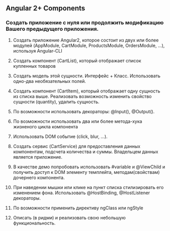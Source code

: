 
## Angular 2+ Components

### Создать приложение с нуля или продолжить модификацию Вашего предыдущего приложения.

  1. Создать приложение Angular2, которое состоит из двух или более модулей (AppModule, CartModule, ProductsModule, OrdersModule, ...), используя Angular-CLI
  2. Создать компонент (CartList), который отображает список купленных товаров
  3. Создать модель этой сущности. Интерфейс + Класс. Использовать одно-два необязательных полей.
  4. Создать компонент (СartItem), который отображает одну сущность из списка выше. Реализовать возможность изменить 
      свойство сущности (quantity), удалить сущность. 
  5. По возможности использовать декораторы: @Input(), @Output().
  
  6. По возможности использовать два или более метода-хука жизненого цикла компонента
  7. Использовать DOM событие (click, blur, ...).
  8. Создать сервис (CartService) для предоставления данных компонентам, подсчета количества и суммы. 
    Владельцем данных является приложение.
  
  9. В качестве демо попробовать использовать #variable и @ViewChild и получить доступ к DOM элементу темплейта, методам(свойствам) дочернего компонента.
  10. При наведении мышки или клике на пункт списка стилизировать его изменением фона. Использовать @HostBinding, @HostListener декораторы.
  11. По возможности применить директиву ngClass или ngStyle
  12. Описать (в ридми) и реализовать свою небольшую функциональность.
